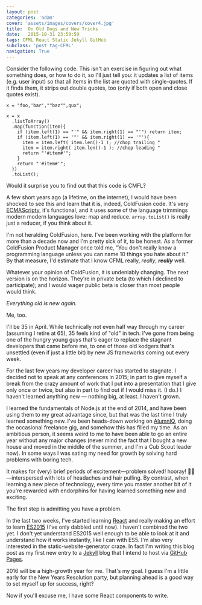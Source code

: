 ```yaml
---
layout: post
categories: 'adam'
cover: 'assets/images/covers/cover4.jpg'
title:  On Old Dogs and New Tricks
date:   2015-10-31 23:59:59
tags: CFML React Static Jekyll GitHub
subclass: 'post tag-CFML'
navigation: True
---
```


Consider the following code. This isn't an exercise in figuring out what something does, or how to do it, so I'll just tell you: it updates a list of items (e.g. user input) so that all items in the list are quoted with single-quotes. If it finds them, it strips out double quotes, too (only if both open and close quotes exist).

```javascript{5}
x = "foo,'bar',""baz"",qux";

x = x
  .listToArray()
  .map(function(item){
    if (item.left(1) == "'" && item.right(1) == "'") return item;
    if (item.left(1) == '"' && item.right(1) == '"'){
      item = item.left( item.len()-1 ); //chop trailing "
      item = item.right( item.len()-1 ); //chop leading "
      return "'#item#'";
    }
    return "'#item#'";
  })
  .toList();
```

Would it surprise you to find out that this code is CMFL?

A few short years ago (a lifetime, on the internet), I would have been shocked to see this and learn that it is, indeed, ColdFusion code. It's very [ECMAScripty][ecma], it's functional, and it uses some of the language trimmings modern modern languages love: map and reduce. `array.toList()` is really just a reducer, if you think about it.

I'm not heralding ColdFusion, here. I've been working with the platform for more than a decade now and I'm pretty sick of it, to be honest. As a former ColdFusion Product Manager once told me, "You don't really know a programming language unless you can name 10 things you hate about it." By that measure, I'd estimate that I know CFML really, _really_, _**really**_ well.

Whatever your opinion of ColdFusion, it is undeniably changing. The next version is on the horizon. They're in private beta (to which I declined to participate); and I would wager public beta is closer than most people would think.

_Everything old is new again._

Me, too.

I'll be 35 in April. While technically not even half way through my career (assuming I retire at 65), 35 feels kind of "old" in tech. I've gone from being one of the hungry young guys that's eager to replace the stagnant developers that came before me, to one of those old kodgers that's unsettled (even if just a little bit) by new JS frameworks coming out every week.

For the last few years my developer career has started to stagnate. I decided not to speak at any conferences in 2015; in part to give myself a break from the crazy amount of work that I put into a presentation that I give only once or twice, but also in part to find out if I would miss it. (I do.) I haven't learned anything new &mdash; nothing big, at least. I haven't grown.

I learned the fundamentals of Node.js at the end of 2014, and have been using them to my great advantage since, but that was the last time I truly learned something new. I've been heads-down working on [AlumnIQ][iq], doing the occasional freelance gig, and somehow this has filled my time. As an ambitious person, it seems weird to me to have been able to go an entire year without any major changes (never mind the fact that I bought a new house and moved in the middle of the summer, and I'm a Cub Scout leader now). In some ways I was sating my need for growth by solving hard problems with boring tech.

It makes for (very) brief periods of excitement&mdash;problem solved! hooray! 🎉🍻&mdash;interspersed with lots of headaches and hair pulling. By contrast, when learning a new piece of technology, every time you master another bit of it you're rewarded with endorphins for having learned something new and exciting.

The first step is admitting you have a problem.

In the last two weeks, I've started learning [React][react] and really making an effort to learn [ES2015][es2015] (I've only dabbled until now). I haven't combined the two yet. I don't yet understand ES2015 well enough to be able to look at it and understand how it works instantly, like I can with ES5. I'm also very interested in the static-website-generator craze. In fact I'm writing this blog post as my first new entry to a [Jekyll][jekyll] blog that I intend to host via [GitHub Pages][ghpages].

2016 will be a high-growth year for me. That's my goal. I guess I'm a little early for the New Years Resolution party, but planning ahead is a good way to set myself up for success, right?

Now if you'll excuse me, I have some React components to write.

[ecma]: https://en.wikipedia.org/wiki/ECMAScript
[iq]: http://www.alumniq.com
[react]: https://facebook.github.io/react/
[es2015]: https://babeljs.io/docs/learn-es2015/
[jekyll]: https://jekyllrb.com/
[ghpages]: https://pages.github.com/
